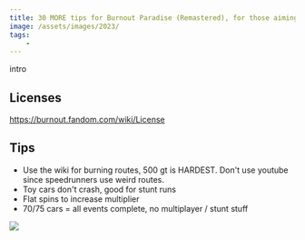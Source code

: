 ```yaml
---
title: 30 MORE tips for Burnout Paradise (Remastered), for those aiming for 100%+ completion
image: /assets/images/2023/
tags:
    - 
---
```


intro

## Licenses

https://burnout.fandom.com/wiki/License

## Tips

* Use the wiki for burning routes, 500 gt is HARDEST. Don't use youtube since speedrunners use weird routes.
* Toy cars don't crash, good for stunt runs
* Flat spins to increase multiplier
* 70/75 cars = all events complete, no multiplayer / stunt stuff

[![](/assets/images/2023/example_thumbnail.png)](/assets/images/2023/example.png)